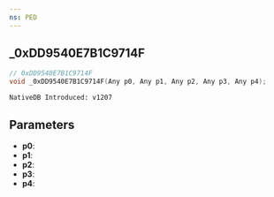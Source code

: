 ```yaml
---
ns: PED
---
```

## _0xDD9540E7B1C9714F

```c
// 0xDD9540E7B1C9714F
void _0xDD9540E7B1C9714F(Any p0, Any p1, Any p2, Any p3, Any p4);
```

```
NativeDB Introduced: v1207
```

## Parameters
* **p0**:
* **p1**:
* **p2**:
* **p3**:
* **p4**:
